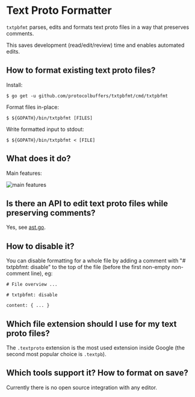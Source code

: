 # Text Proto Formatter

`txtpbfmt` parses, edits and formats text proto files in a way that preserves comments.

This saves development (read/edit/review) time and enables automated edits.

## How to format existing text proto files?

Install:

```shell
$ go get -u github.com/protocolbuffers/txtpbfmt/cmd/txtpbfmt
```

Format files in-place:

```shell
$ ${GOPATH}/bin/txtpbfmt [FILES]
```

Write formatted input to stdout:

```shell
$ ${GOPATH}/bin/txtpbfmt < [FILE]
```

## What does it do?

Main features:

![main features](docs/features.png)

## Is there an API to edit text proto files while preserving comments?

Yes, see [ast.go](ast.go).

## How to disable it?

You can disable formatting for a whole file by adding a comment with "#
txtpbfmt: disable" to the top of the file (before the first non-empty
non-comment line), eg:

```textproto
# File overview ...

# txtpbfmt: disable

content: { ... }
```

## Which file extension should I use for my text proto files?

The `.textproto` extension is the most used extension inside Google (the second
most popular choice is `.textpb`).

## Which tools support it? How to format on save?

Currently there is no open source integration with any editor.

